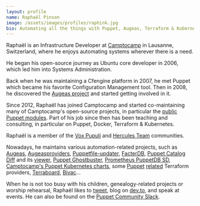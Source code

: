 ```yaml
---
layout: profile
name: Raphaël Pinson
image: /assets/images/profiles/raphink.jpg
bio: Automating all the things with Puppet, Augeas, Terraform & Kubernetes!
---
```


Raphaël is an Infrastructure Developer at [Camptocamp](https://camptocamp.com)
in Lausanne, Switzerland, where he enjoys automating systems wherever there is a need.

He began his open-source journey as Ubuntu core developer in 2006, which led
him into Systems Administration.

Back when he was maintaining a Cfengine platform in 2007, he met Puppet which
became his favorite Configuration Management tool. Then in 2008, he discovered
the [Augeas project](https://augeas.net) and started getting involved in it.

Since 2012, Raphaël has joined Camptocamp and started co-maintaining
many of Camptocamp's open-source projects, in particular
the [public Puppet modules](https://forge.puppet.com/camptocamp).
Part of his job since then has been teaching and consulting,
in particular on Puppet, Docker, Terraform & Kubernetes.

Raphaël is a member of the [Vox Pupuli](https://voxpupuli.org/) and [Hercules Team](https://github.com/hercules-team) communities.

Nowadays, he maintains various automation-related projects, such as
[Augeas](https://augeas.net), [Augeasproviders](https://augeasproviders.com), 
[Puppetfile-updater](https://github.com/camptocamp/puppetfile-updater),
[FacterDB](https://camptocamp.github.io/facterdb/),
[Puppet Catalog Diff](https://github.com/camptocamp/puppet-catalog-diff) and its [viewer](https://github.com/camptocamp/puppet-catalog-diff-viewer),
[Puppet Ghostbuster](https://github.com/camptocamp/puppet-ghostbuster),
[Prometheus PuppetDB SD](https://github.com/camptocamp/prometheus-puppetdb-sd),
[Camptocamp's Puppet Kubernetes charts](https://github.com/camptocamp/charts),
some [Puppet](https://github.com/camptocamp/terraform-provider-puppetdb) [related](https://github.com/camptocamp/terraform-provider-puppetca) Terraform providers,
[Terraboard](https://camptocamp.github.io/terraboard/), [Bivac](https://camptocamp.github.io/bivac/)…

When he is not too busy with his children, genealogy-related projects
or worship rehearsal,
Raphaël likes to [tweet](https://twitter.com/raphink),
blog on [dev.to](https://dev.to/raphink), and speak at events. He can also be
found on the [Puppet Community Slack](https://slack.puppet.com/).
